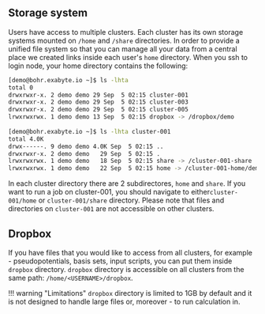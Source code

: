 <!-- TODO: GM to revise the page to add explanation about how to view quotas -->

## Storage system

Users have access to multiple clusters. Each cluster has its own storage systems mounted on `/home` and `/share` directories. In order to provide a unified file system so that you can manage all your data from a central place we created links inside each user's `home` directory. When you ssh to login node, your home directory contains the following:

```bash
[demo@bohr.exabyte.io ~]$ ls -lhta
total 0
drwxrwxr-x. 2 demo demo 29 Sep  5 02:15 cluster-001
drwxrwxr-x. 2 demo demo 29 Sep  5 02:15 cluster-003
drwxrwxr-x. 2 demo demo 29 Sep  5 02:15 cluster-005
lrwxrwxrwx. 1 demo demo 13 Sep  5 02:15 dropbox -> /dropbox/demo
  
[demo@bohr.exabyte.io ~]$ ls -lhta cluster-001
total 4.0K
drwx------. 9 demo demo 4.0K Sep  5 02:15 ..
drwxrwxr-x. 2 demo demo   29 Sep  5 02:15 .
lrwxrwxrwx. 1 demo demo   18 Sep  5 02:15 share -> /cluster-001-share
lrwxrwxrwx. 1 demo demo   22 Sep  5 02:15 home -> /cluster-001-home/demo
```

In each cluster directory there are 2 subdirectores, `home` and `share`. If you want to run a job on cluster-001, you should navigate to either`cluster-001/home` or `cluster-001/share` directory. Please note that files and directories on `cluster-001` are not accessible on other clusters.

## Dropbox

If you have files that you would like to access from all clusters, for example - pseudopotentials, basis sets, input scripts, you can put them inside `dropbox` directory. `dropbox` directory is accessible on all clusters from the same path: `/home/<USERNAME>/dropbox`. 

!!! warning "Limitations"
    `dropbox` directory is limited to 1GB by default and it is not designed to handle large files or, moreover - to run calculation in.
